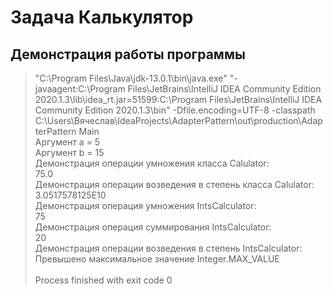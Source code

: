 # Задача Калькулятор

## Демонстрация работы программы
> "C:\Program Files\Java\jdk-13.0.1\bin\java.exe" "-javaagent:C:\Program Files\JetBrains\IntelliJ IDEA Community Edition 2020.1.3\lib\idea_rt.jar=51599:C:\Program Files\JetBrains\IntelliJ IDEA Community Edition 2020.1.3\bin" -Dfile.encoding=UTF-8 -classpath C:\Users\Вячеслав\IdeaProjects\AdapterPattern\out\production\AdapterPattern Main<br/>
> Аргумент a = 5<br/>
> Аргумент b = 15<br/>
> Демонстрация операции умножения класса Calulator:<br/>
> 75.0<br/>
> Демонстрация операции возведения в степень класса Calulator:<br/>
> 3.0517578125E10<br/>
> Демонстрация операция умножения IntsCalculator:<br/>
> 75<br/>
> Демонстрация операция суммирования IntsCalculator:<br/>
> 20<br/>
> Демонстрация операции возведения в степень IntsCalculator:<br/>
> Превышено максимальное значение Integer.MAX_VALUE<br/>
> <br/>
> Process finished with exit code 0<br/>